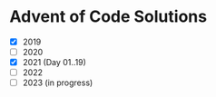 # Advent of Code Solutions

 - [x] 2019
 - [ ] 2020
 - [x] 2021 (Day 01..19)
 - [ ] 2022
 - [ ] 2023 (in progress)
